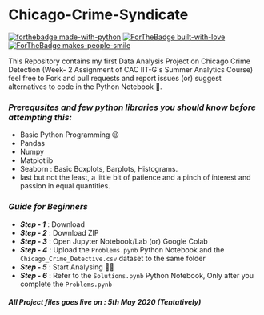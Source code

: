 # Chicago-Crime-Syndicate
[![forthebadge made-with-python](http://ForTheBadge.com/images/badges/made-with-python.svg)](https://www.python.org/)
[![ForTheBadge built-with-love](http://ForTheBadge.com/images/badges/built-with-love.svg)](https://GitHub.com/Naereen/)
[![ForTheBadge makes-people-smile](http://ForTheBadge.com/images/badges/makes-people-smile.svg)](http://ForTheBadge.com)


This Repository contains my first Data Analysis Project on Chicago Crime Detection (Week- 2 Assignment of CAC IIT-G's Summer Analytics Course) feel free to Fork and pull requests and report issues (or) suggest alternatives to code in the Python Notebook :notebook:. 


### ***Prerequsites and few python libraries you should know before attempting this:***
  - Basic Python Programming :wink:
  - Pandas 
  - Numpy
  - Matplotlib
  - Seaborn : Basic Boxplots, Barplots, Histograms.
  - last but not the least, a little bit of patience and a pinch of interest and passion in equal quantities.

### ***Guide for Beginners***
- ***Step - 1*** : Download 
- ***Step - 2*** : Download ZIP
- ***Step - 3*** : Open Jupyter Notebook/Lab (or) Google Colab
- ***Step - 4*** : Upload the `Problems.pynb` Python Notebook and the ``Chicago_Crime_Detective.csv`` dataset to the same folder
- ***Step - 5*** : Start Analysing 🔨🔨
- ***Step - 6*** : Refer to the `Solutions.pynb` Python Notebook, Only after you complete the `Problems.pynb`

#### _All Project files goes live on : 5th May 2020 (Tentatively)_
